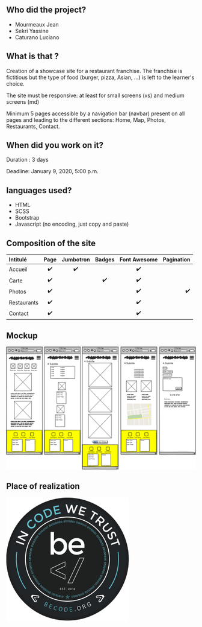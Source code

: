 ## Who did the project?
- Mourmeaux Jean
- Sekri Yassine
- Caturano Luciano

## What is that ?

Creation of a showcase site for a restaurant franchise. The franchise is fictitious but the type of food (burger, pizza, Asian, ...) is left to the learner's choice.

The site must be responsive: at least for small screens (xs) and medium screens (md)

Minimum 5 pages accessible by a navigation bar (navbar) present on all pages and leading to the different sections: Home, Map, Photos, Restaurants, Contact.

## When did you work on it?

Duration : 3 days

Deadline: January 9, 2020, 5:00 p.m.

## languages ​​used?

- HTML
- SCSS
- Bootstrap
- Javascript (no encoding, just copy and paste)


## Composition of the site

|         Intitulé           |       Page        |   Jumbotron  |   Badges    | Font Awesome | Pagination  | 
| :------------------------  | :---------------: | :-----------:| :--------:  | :----------: | ----------: |
| Accueil                    |        ✔️          |       ✔️      |             |       ✔️      |             |       
| Carte                      |        ✔️          |              |      ✔️      |       ✔️      |             |        
| Photos                     |        ✔️          |              |             |       ✔️      |  ✔️      |      
| Restaurants                |        ✔️          |              |             |       ✔️      |             |        
| Contact                    |        ✔️          |              |             |       ✔️      |             |           


## Mockup

![Mockup](./assets/images/mockup.png)

## Place of realization

![Becode](./assets/images/becode.png)
